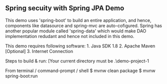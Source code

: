 ## Spring secuity with Spring JPA Demo

This demo uses 'spring-boot' to build an entire application, and hence, components like datasource and spring-mvc are auto-cofigured.
Spring has another popular module called 'spring-data' which would make DAO implementation redudant and hence not included in this demo.

This demo requires following software:
	1.	Java SDK 1.8
	2.	Apache Maven [Optional]
	3.	Internet Connection

Steps to build & run: [Your current directory must be .\demo-project-1

From terminal / command-prompt / shell
$ mvnw clean package
$ mvnw spring-boot:run


